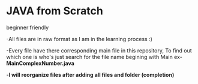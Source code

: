 # JAVA from Scratch
beginner friendly

-All files are in raw format as I am in the learning process :)

-Every file have there corresponding main file in this repository, To find out which one is who's just search for the file name begining with Main 
ex-**MainComplexNumber.java**

-**I will reorganize files after adding all files and folder (completion)**
